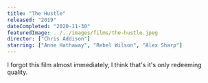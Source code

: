 ```yaml
---
title: "The Hustle"
released: "2019"
dateCompleted: "2020-11-30"
featuredImage: ../../images/films/the-hustle.jpeg
director: ["Chris Addison"]
starring: ["Anne Hathaway", "Rebel Wilson", "Alex Sharp"]
---
```


I forgot this film almost immediately, I think that's it's only redeeming
quality.

